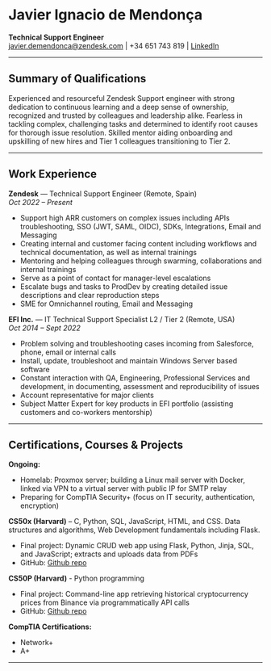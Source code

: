# Javier Ignacio de Mendonça  
**Technical Support Engineer**  
[javier.demendonca@zendesk.com](mailto:javier.demendonca@zendesk.com) | +34 651 743 819 | [LinkedIn](https://www.linkedin.com/in/javierdemendonca)

---

## Summary of Qualifications  
Experienced and resourceful Zendesk Support engineer with strong dedication to continuous learning and a deep sense of ownership, recognized and trusted by colleagues and leadership alike. Fearless in tackling complex, challenging tasks and determined to identify root causes for thorough issue resolution. Skilled mentor aiding onboarding and upskilling of new hires and Tier 1 colleagues transitioning to Tier 2.

---

## Work Experience  

**Zendesk** — Technical Support Engineer (Remote, Spain)  
*Oct 2022 – Present*  
- Support high ARR customers on complex issues including APIs troubleshooting, SSO (JWT, SAML, OIDC), SDKs, Integrations, Email and Messaging
- Creating internal and customer facing content including workflows and technical documentation, as well as internal trainings
- Mentoring and helping colleagues through swarming, collaborations and internal trainings
- Serve as a point of contact for manager-level escalations
- Escalate bugs and tasks to ProdDev by creating detailed issue descriptions and clear reproduction steps
- SME for Omnichannel routing, Email and Messaging

**EFI Inc.** — IT Technical Support Specialist L2 / Tier 2 (Remote, USA)  
*Oct 2014 – Sept 2022*  
- Problem solving and troubleshooting cases incoming from Salesforce, phone, email or internal calls
- Install, update, troubleshoot and maintain Windows Server based software
- Constant interaction with QA, Engineering, Professional Services and development, in documenting, assessment and reproducibility of issues
- Account representative for major clients
- Subject Matter Expert for key products in EFI portfolio (assisting customers and co-workers mentorship)

---

## Certifications, Courses & Projects  

**Ongoing:**  
- Homelab: Proxmox server; building a Linux mail server with Docker, linked via VPN to a virtual server with public IP for SMTP relay
- Preparing for CompTIA Security+ (focus on IT security, authentication, encryption)

**CS50x (Harvard)** – C, Python, SQL, JavaScript, HTML, and CSS. Data structures and algorithms, Web Development fundamentals including Flask.
- Final project: Dynamic CRUD web app using Flask, Python, Jinja, SQL, and JavaScript; extracts and uploads data from PDFs
- GitHub: [Github repo](https://github.com/jdonca/BTCdomCheck-App.git)

**CS50P (Harvard)** - Python programming 
- Final project: Command-line app retrieving historical cryptocurrency prices from Binance via programmatically API calls
- GitHub: [Github repo](https://github.com/me50/jdonca.git)

**CompTIA Certifications:**  
- Network+  
- A+  

---

